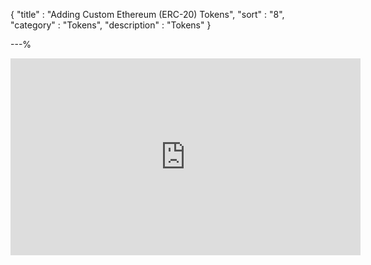 {
"title"       : "Adding Custom Ethereum (ERC-20) Tokens",
"sort"        : "8",
"category"    : "Tokens",
"description" : "Tokens"
}

---%


<div class="video__wrapper">
<iframe width="560" height="315" src="https://www.youtube.com/embed/2zHcAdvnk98" frameborder="0" allowfullscreen></iframe>
</div>
